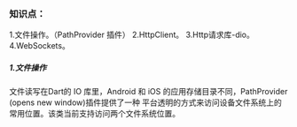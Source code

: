 ### 知识点：
1.文件操作。（PathProvider 插件）
2.HttpClient。
3.Http请求库-dio。
4.WebSockets。

##### 1.文件操作
文件读写在Dart的 IO 库里，Android 和 iOS 的应用存储目录不同，PathProvider (opens new window)插件提供了一种
平台透明的方式来访问设备文件系统上的常用位置。该类当前支持访问两个文件系统位置。

















  
